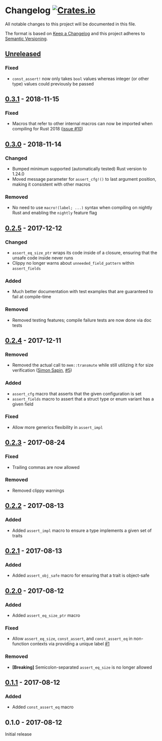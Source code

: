 # Changelog [![Crates.io][crate-badge]][crate]
All notable changes to this project will be documented in this file.

The format is based on [Keep a Changelog] and this project adheres to
[Semantic Versioning].

## [Unreleased]
### Fixed
- `const_assert!` now only takes `bool` values whereas integer (or other type)
values could previously be passed

## [0.3.1] - 2018-11-15
### Fixed
- Macros that refer to other internal macros can now be imported when compiling
for Rust 2018 ([issue #10](https://github.com/nvzqz/static-assertions-rs/issues/10))

## [0.3.0] - 2018-11-14
### Changed
- Bumped minimum supported (automatically tested) Rust version to 1.24.0
- Moved message parameter for `assert_cfg!()` to last argument position, making
it consistent with other macros

### Removed
- No need to use `macro!(label; ...)` syntax when compiling on nightly Rust and
enabling the `nightly` feature flag

## [0.2.5] - 2017-12-12
### Changed
- `assert_eq_size_ptr` wraps its code inside of a closure, ensuring that the
unsafe code inside never runs
- Clippy no longer warns about `unneeded_field_pattern` within `assert_fields`

### Added
- Much better documentation with test examples that are guaranteed to fail at
compile-time

### Removed
- Removed testing features; compile failure tests are now done via doc tests

## [0.2.4] - 2017-12-11
### Removed
- Removed the actual call to `mem::transmute` while still utilizing it for size
verification ([Simon Sapin], [#5])

### Added
- `assert_cfg` macro that asserts that the given configuration is set
- `assert_fields` macro to assert that a struct type or enum variant has a given
field

### Fixed
- Allow more generics flexibility in `assert_impl`

## [0.2.3] - 2017-08-24
### Fixed
- Trailing commas are now allowed

### Removed
- Removed clippy warnings

## [0.2.2] - 2017-08-13
### Added
- Added `assert_impl` macro to ensure a type implements a given set of traits

## [0.2.1] - 2017-08-13
### Added
- Added `assert_obj_safe` macro for ensuring that a trait is object-safe

## [0.2.0] - 2017-08-12
### Added
- Added `assert_eq_size_ptr` macro

### Fixed
- Allow `assert_eq_size`, `const_assert`, and `const_assert_eq` in non-function
contexts via providing a unique label [#1]

### Removed
- **[Breaking]** Semicolon-separated `assert_eq_size` is no longer allowed

## [0.1.1] - 2017-08-12
### Added
- Added `const_assert_eq` macro

## 0.1.0 - 2017-08-12

Initial release

[Simon Sapin]: https://github.com/SimonSapin

[#1]: https://github.com/nvzqz/static-assertions-rs/issues/1
[#5]: https://github.com/nvzqz/static-assertions-rs/pull/5

[crate]:       https://crates.io/crates/static_assertions
[crate-badge]: https://img.shields.io/crates/v/static_assertions.svg

[Keep a Changelog]:    http://keepachangelog.com/en/1.0.0/
[Semantic Versioning]: http://semver.org/spec/v2.0.0.html

[Unreleased]: https://github.com/nvzqz/static-assertions-rs/compare/v0.3.1...HEAD
[0.3.1]: https://github.com/nvzqz/static-assertions-rs/compare/v0.3.0...v0.3.1
[0.3.0]: https://github.com/nvzqz/static-assertions-rs/compare/v0.2.5...v0.3.0
[0.2.5]: https://github.com/nvzqz/static-assertions-rs/compare/v0.2.4...v0.2.5
[0.2.4]: https://github.com/nvzqz/static-assertions-rs/compare/v0.2.3...v0.2.4
[0.2.3]: https://github.com/nvzqz/static-assertions-rs/compare/v0.2.2...v0.2.3
[0.2.2]: https://github.com/nvzqz/static-assertions-rs/compare/v0.2.1...v0.2.2
[0.2.1]: https://github.com/nvzqz/static-assertions-rs/compare/v0.2.0...v0.2.1
[0.2.0]: https://github.com/nvzqz/static-assertions-rs/compare/v0.1.1...v0.2.0
[0.1.1]: https://github.com/nvzqz/static-assertions-rs/compare/v0.1.0...v0.1.1
